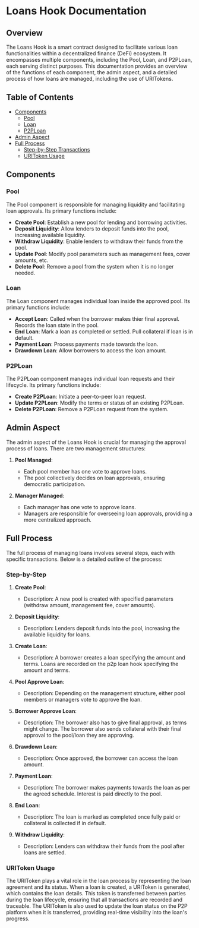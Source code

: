 # Loans Hook Documentation

## Overview

The Loans Hook is a smart contract designed to facilitate various loan functionalities within a decentralized finance (DeFi) ecosystem. It encompasses multiple components, including the Pool, Loan, and P2PLoan, each serving distinct purposes. This documentation provides an overview of the functions of each component, the admin aspect, and a detailed process of how loans are managed, including the use of URITokens.

## Table of Contents

- [Components](#components)
  - [Pool](#pool)
  - [Loan](#loan)
  - [P2PLoan](#p2ploan)
- [Admin Aspect](#admin-aspect)
- [Full Process](#full-process)
  - [Step-by-Step Transactions](#step-by-step)
  - [URIToken Usage](#uritoken-usage)

## Components

### Pool

The Pool component is responsible for managing liquidity and facilitating loan approvals. Its primary functions include:

- **Create Pool**: Establish a new pool for lending and borrowing activities.
- **Deposit Liquidity**: Allow lenders to deposit funds into the pool, increasing available liquidity.
- **Withdraw Liquidity**: Enable lenders to withdraw their funds from the pool.
- **Update Pool**: Modify pool parameters such as management fees, cover amounts, etc.
- **Delete Pool**: Remove a pool from the system when it is no longer needed.

### Loan

The Loan component manages individual loan inside the approved pool. Its primary functions include:

- **Accept Loan**: Called when the borrower makes thier final approval. Records the loan state in the pool.
- **End Loan**: Mark a loan as completed or settled. Pull collateral if loan is in default.
- **Payment Loan**: Process payments made towards the loan.
- **Drawdown Loan**: Allow borrowers to access the loan amount.

### P2PLoan

The P2PLoan component manages individual loan requests and their lifecycle. Its primary functions include:

- **Create P2PLoan**: Initiate a peer-to-peer loan request.
- **Update P2PLoan**: Modify the terms or status of an existing P2PLoan.
- **Delete P2PLoan**: Remove a P2PLoan request from the system.

## Admin Aspect

The admin aspect of the Loans Hook is crucial for managing the approval process of loans. There are two management structures:

1. **Pool Managed**: 
   - Each pool member has one vote to approve loans.
   - The pool collectively decides on loan approvals, ensuring democratic participation.

2. **Manager Managed**: 
   - Each manager has one vote to approve loans.
   - Managers are responsible for overseeing loan approvals, providing a more centralized approach.


## Full Process

The full process of managing loans involves several steps, each with specific transactions. Below is a detailed outline of the process:

### Step-by-Step

1. **Create Pool**: 
   - Description: A new pool is created with specified parameters (withdraw amount, management fee, cover amounts).

2. **Deposit Liquidity**: 
   - Description: Lenders deposit funds into the pool, increasing the available liquidity for loans.

3. **Create Loan**: 
   - Description: A borrower creates a loan specifying the amount and terms. Loans are recorded on the p2p loan hook specifying the amount and terms.

4. **Pool Approve Loan**: 
   - Description: Depending on the management structure, either pool members or managers vote to approve the loan.

5. **Borrower Approve Loan**: 
   - Description: The borrower also has to give final approval, as terms might change. The borrower also sends collateral with their final approval to the pool/loan they are approving.

6. **Drawdown Loan**: 
   - Description: Once approved, the borrower can access the loan amount.

7. **Payment Loan**: 
   - Description: The borrower makes payments towards the loan as per the agreed schedule. Interest is paid directly to the pool.

8. **End Loan**: 
   - Description: The loan is marked as completed once fully paid or collateral is collected if in default.

9. **Withdraw Liquidity**: 
   - Description: Lenders can withdraw their funds from the pool after loans are settled.

### URIToken Usage

The URIToken plays a vital role in the loan process by representing the loan agreement and its status. When a loan is created, a URIToken is generated, which contains the loan details. This token is transferred between parties during the loan lifecycle, ensuring that all transactions are recorded and traceable. The URIToken is also used to update the loan status on the P2P platform when it is transferred, providing real-time visibility into the loan's progress.